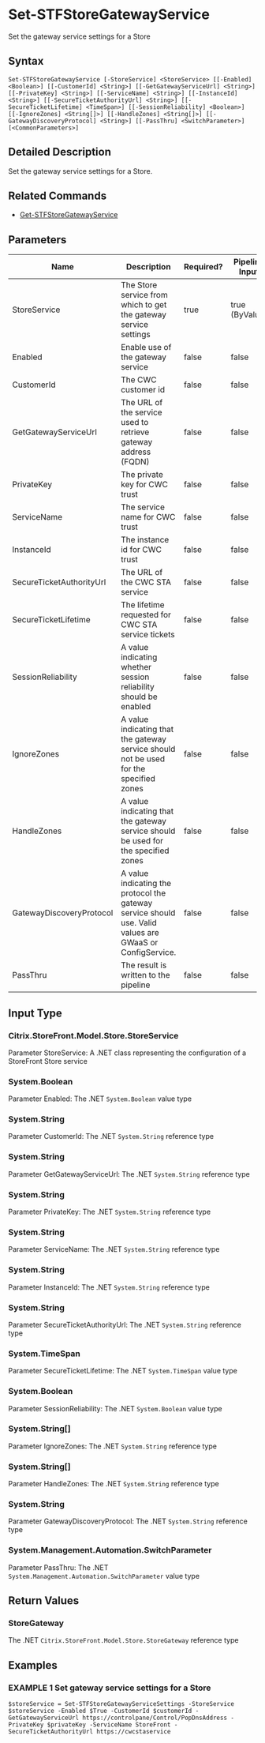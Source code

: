﻿# Set-STFStoreGatewayService

Set the gateway service settings for a Store

## Syntax

```
Set-STFStoreGatewayService [-StoreService] <StoreService> [[-Enabled] <Boolean>] [[-CustomerId] <String>] [[-GetGatewayServiceUrl] <String>] [[-PrivateKey] <String>] [[-ServiceName] <String>] [[-InstanceId] <String>] [[-SecureTicketAuthorityUrl] <String>] [[-SecureTicketLifetime] <TimeSpan>] [[-SessionReliability] <Boolean>] [[-IgnoreZones] <String[]>] [[-HandleZones] <String[]>] [[-GatewayDiscoveryProtocol] <String>] [[-PassThru] <SwitchParameter>] [<CommonParameters>]
```

## Detailed Description

Set the gateway service settings for a Store.

## Related Commands

* [Get-STFStoreGatewayService](./Get-STFStoreGatewayService)

## Parameters

| Name   | Description | Required? | Pipeline Input | Default Value |
| --- | --- | --- | --- | --- |
|StoreService|The Store service from which to get the gateway service settings|true|true (ByValue)| |
|Enabled|Enable use of the gateway service|false|false| |
|CustomerId|The CWC customer id|false|false| |
|GetGatewayServiceUrl|The URL of the service used to retrieve gateway address (FQDN)|false|false| |
|PrivateKey|The private key for CWC trust|false|false| |
|ServiceName|The service name for CWC trust|false|false| |
|InstanceId|The instance id for CWC trust|false|false| |
|SecureTicketAuthorityUrl|The URL of the CWC STA service|false|false| |
|SecureTicketLifetime|The lifetime requested for CWC STA service tickets|false|false| |
|SessionReliability|A value indicating whether session reliability should be enabled|false|false| |
|IgnoreZones|A value indicating that the gateway service should not be used for the specified zones|false|false| |
|HandleZones|A value indicating that the gateway service should be used for the specified zones|false|false| |
|GatewayDiscoveryProtocol|A value indicating the protocol the gateway service should use. Valid values are GWaaS or ConfigService.|false|false| |
|PassThru|The result is written to the pipeline|false|false| |

## Input Type

### Citrix.StoreFront.Model.Store.StoreService

Parameter StoreService: A .NET class representing the configuration of a StoreFront Store service

### System.Boolean

Parameter Enabled: The .NET `System.Boolean` value type

### System.String

Parameter CustomerId: The .NET `System.String` reference type

### System.String

Parameter GetGatewayServiceUrl: The .NET `System.String` reference type

### System.String

Parameter PrivateKey: The .NET `System.String` reference type

### System.String

Parameter ServiceName: The .NET `System.String` reference type

### System.String

Parameter InstanceId: The .NET `System.String` reference type

### System.String

Parameter SecureTicketAuthorityUrl: The .NET `System.String` reference type

### System.TimeSpan

Parameter SecureTicketLifetime: The .NET `System.TimeSpan` value type

### System.Boolean

Parameter SessionReliability: The .NET `System.Boolean` value type

### System.String[]

Parameter IgnoreZones: The .NET `System.String` reference type

### System.String[]

Parameter HandleZones: The .NET `System.String` reference type

### System.String

Parameter GatewayDiscoveryProtocol: The .NET `System.String` reference type

### System.Management.Automation.SwitchParameter

Parameter PassThru: The .NET `System.Management.Automation.SwitchParameter` value type

## Return Values

### StoreGateway

The .NET `Citrix.StoreFront.Model.Store.StoreGateway` reference type

## Examples

### EXAMPLE 1 Set gateway service settings for a Store

```
$storeService = Set-STFStoreGatewayServiceSettings -StoreService $storeService -Enabled $True -CustomerId $customerId -GetGatewayServiceUrl https://controlpane/Control/PopDnsAddress -PrivateKey $privateKey -ServiceName StoreFront -SecureTicketAuthorityUrl https://cwcstaservice
```


